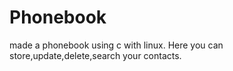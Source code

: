 # Phonebook
made a phonebook using c with linux.
Here you can store,update,delete,search your contacts.
